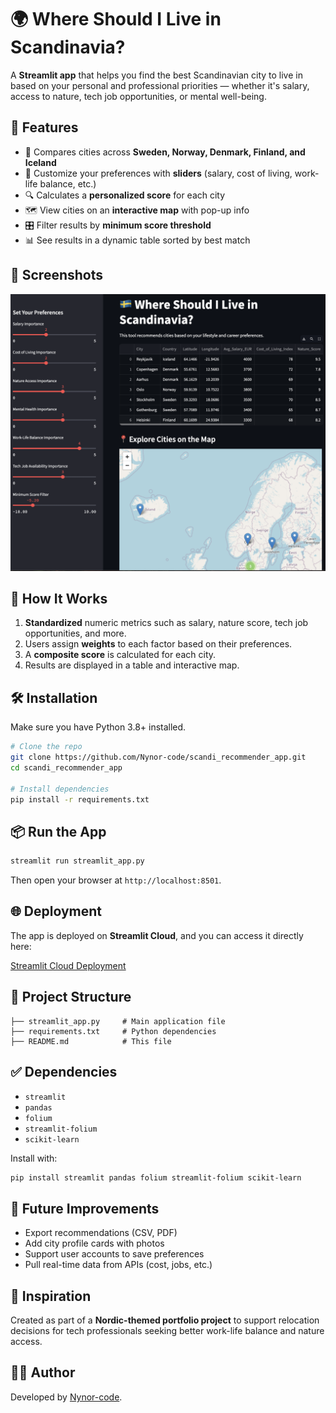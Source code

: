 
# 🌍 Where Should I Live in Scandinavia?

A **Streamlit app** that helps you find the best Scandinavian city to live in based on your personal and professional priorities — whether it's salary, access to nature, tech job opportunities, or mental well-being.

## 🚀 Features

- 🌆 Compares cities across **Sweden, Norway, Denmark, Finland, and Iceland**
- 🎯 Customize your preferences with **sliders** (salary, cost of living, work-life balance, etc.)
- 🔍 Calculates a **personalized score** for each city
- 🗺️ View cities on an **interactive map** with pop-up info
- 🎛️ Filter results by **minimum score threshold**
- 📊 See results in a dynamic table sorted by best match

## 📸 Screenshots

![App Screenshot](./images/app_screen.png)

## 🧠 How It Works

1. **Standardized** numeric metrics such as salary, nature score, tech job opportunities, and more.
2. Users assign **weights** to each factor based on their preferences.
3. A **composite score** is calculated for each city.
4. Results are displayed in a table and interactive map.

## 🛠️ Installation

Make sure you have Python 3.8+ installed.

```bash
# Clone the repo
git clone https://github.com/Nynor-code/scandi_recommender_app.git
cd scandi_recommender_app

# Install dependencies
pip install -r requirements.txt
```

## 📦 Run the App

```bash
streamlit run streamlit_app.py
```

Then open your browser at `http://localhost:8501`.

## 🌐 Deployment

The app is deployed on **Streamlit Cloud**, and you can access it directly here:

[Streamlit Cloud Deployment](https://share.streamlit.io/Nynor-code/scandinavia-city-picker/main/)

## 📁 Project Structure

```
├── streamlit_app.py     # Main application file
├── requirements.txt     # Python dependencies
├── README.md            # This file
```

## ✅ Dependencies

- `streamlit`
- `pandas`
- `folium`
- `streamlit-folium`
- `scikit-learn`

Install with:
```bash
pip install streamlit pandas folium streamlit-folium scikit-learn
```

## 🌱 Future Improvements

- Export recommendations (CSV, PDF)
- Add city profile cards with photos
- Support user accounts to save preferences
- Pull real-time data from APIs (cost, jobs, etc.)

## 📍 Inspiration

Created as part of a **Nordic-themed portfolio project** to support relocation decisions for tech professionals seeking better work-life balance and nature access.

## 🧑‍💻 Author

Developed by [Nynor-code](https://github.com/Nynor-code).
